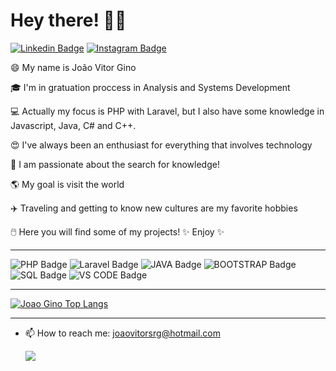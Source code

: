 # Hey there! 👋😊
[![Linkedin Badge](https://img.shields.io/badge/LinkedIn-0077B5?style=for-the-badge&logo=linkedin&logoColor=white&link=https://www.linkedin.com/in/joaovitorgino/)](https://www.linkedin.com/in/joaovitorgino/)
[![Instagram Badge](https://img.shields.io/badge/Instagram-E4405F?style=for-the-badge&logo=instagram&logoColor=white&link=https://www.instagram.com/ginojoaovitor/)](https://www.instagram.com/ginojoaovitor/)

😄 My name is João Vitor Gino

🎓 I'm in gratuation proccess in Analysis and Systems Development

💻 Actually my focus is PHP with Laravel, but I also have some knowledge in Javascript, Java, C# and C++.

😍 I've always been an enthusiast for everything that involves technology

🌌 I am passionate about the search for knowledge!

🌎 My goal is visit the world

✈️ Traveling and getting to know new cultures are my favorite hobbies

🖱️ Here you will find some of my projects! ✨ Enjoy ✨

_________________________________________________________________________________________________________________________________________________________________________________

![PHP Badge](https://img.shields.io/badge/PHP-6DB33F?style=for-the-badge&logo=PHP&logoColor=white)
![Laravel Badge](https://img.shields.io/badge/Laravel-FF2D20?style=for-the-badge&logo=laravel&logoColor=white)
![JAVA Badge](https://img.shields.io/badge/Java-ED8B00?style=for-the-badge&logo=java&logoColor=white)
![BOOTSTRAP Badge](https://img.shields.io/badge/Bootstrap-563D7C?style=for-the-badge&logo=bootstrap&logoColor=white)
![SQL Badge](https://img.shields.io/badge/SQL-CC2927?style=for-the-badge&logo=microsoft-sql-server&logoColor=white)
![VS CODE Badge](https://img.shields.io/badge/Visual_Studio_Code-0078D4?style=for-the-badge&logo=visual%20studio%20code&logoColor=white)
<!-- ![ANGULAR Badge](https://img.shields.io/badge/Angular-DD0031?style=for-the-badge&logo=angular&logoColor=white) -->
<!--![EXCEL Badge](https://img.shields.io/badge/Microsoft_Excel-217346?style=for-the-badge&logo=microsoft-excel&logoColor=white)-->


_________________________________________________________________________________________________________________________________________________________________________________

<!--![Yarin GitHub stats](https://github-readme-stats.vercel.app/api?username=yarin-alcantara&show_icons=true&theme=nightowl)-->


[![Joao Gino Top Langs](https://github-readme-stats.vercel.app/api/top-langs/?username=joao-gino&layout=compact)](https://github.com/joao-gino/github-readme-stats)

_________________________________________________________________________________________________________________________________________________________________________________


- 📫 How to reach me: joaovitorsrg@hotmail.com

    ![](http://media.indiatimes.in/media/content/2015/Feb/insta_1423480591.gif)
                                             
<!--[![HitCount](http://hits.dwyl.com/yarin-alcantara/yarin-alcantara.svg)](http://hits.dwyl.com/yarin-alcantara/yarin-alcantara)-->


<!--
**yarin-alcantara/yarin-alcantara** is a ✨ _special_ ✨ repository because its `README.md` (this file) appears on your GitHub profile.

Here are some ideas to get you started:

- 🔭 I’m currently working on ...
- 🌱 I’m currently learning ...
- 👯 I’m looking to collaborate on ...
- 🤔 I’m looking for help with ...
- 💬 Ask me about ...
- 📫 How to reach me: ...
- 😄 Pronouns: ...
- ⚡ Fun fact: ...
-->




